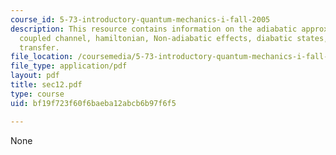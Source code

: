 ```yaml
---
course_id: 5-73-introductory-quantum-mechanics-i-fall-2005
description: This resource contains information on the adiabatic approximation, the
  coupled channel, hamiltonian, Non-adiabatic effects, diabatic states, and electron
  transfer.
file_location: /coursemedia/5-73-introductory-quantum-mechanics-i-fall-2005/bf19f723f60f6baeba12abcb6b97f6f5_sec12.pdf
file_type: application/pdf
layout: pdf
title: sec12.pdf
type: course
uid: bf19f723f60f6baeba12abcb6b97f6f5

---
```

None